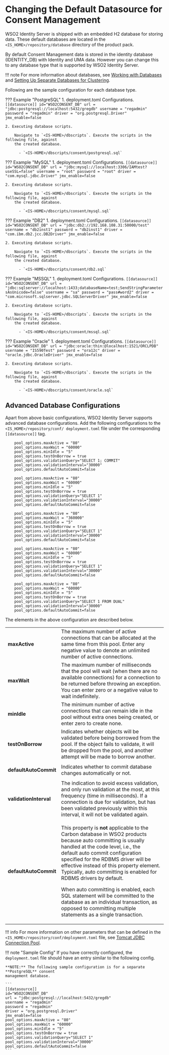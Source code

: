 # Changing the Default Datasource for Consent Management

WSO2 Identity Server is shipped with an embedded H2 database for storing data. 
These default databases are located in the `<IS_HOME>/repository/database` directory 
of the product pack.

By default Consent Management data is stored in the identity database (IDENTITY_DB) with 
Identity and UMA data. However you can change this to any database type that is 
supported by WSO2 Identity Server.

!!! note
    For more information about databases, see 
    [Working with Databases](../../setup/working-with-databases) and 
    [Setting Up Separate Databases for Clustering](../../setup/setting-up-separate-databases-for-clustering).

Following are the sample configuration for each database type.

??? Example "PostgreSQL"
    1. deployment.toml Configurations.
        ```
        [[datasource]]
        id="WSO2CONSENT_DB"
        url = "jdbc:postgresql://localhost:5432/gregdb"
        username = "regadmin"
        password = "regadmin"
        driver = "org.postgresql.Driver"
        jmx_enable=false
        ```
        
    2. Executing database scripts. 
    
        Navigate to `<IS-HOME>/dbscripts`. Execute the scripts in the following file, against 
        the created database.    
            
          - `<IS-HOME>/dbscripts/consent/postgresql.sql`
          
??? Example "MySQL"
    1. deployment.toml Configurations.
        ```
        [[datasource]]
        id="WSO2CONSENT_DB"
        url = "jdbc:mysql://localhost:3306/IAMtest?useSSL=false"
        username = "root"
        password = "root"
        driver = "com.mysql.jdbc.Driver"
        jmx_enable=false
        ```
        
    2. Executing database scripts. 
    
        Navigate to `<IS-HOME>/dbscripts`. Execute the scripts in the following file, against 
        the created database.    
            
          - `<IS-HOME>/dbscripts/consent/mysql.sql`

??? Example "DB2"
    1. deployment.toml Configurations.
        ```
        [[datasource]]
        id="WSO2CONSENT_DB"
        url = "jdbc:db2://192.168.108.31:50000/test"
        username = "db2inst1"
        password = "db2inst1"
        driver = "com.ibm.db2.jcc.DB2Driver"
        jmx_enable=false
        ```
        
    2. Executing database scripts. 
    
        Navigate to `<IS-HOME>/dbscripts`. Execute the scripts in the following file, against 
        the created database.    
            
          - `<IS-HOME>/dbscripts/consent/db2.sql`

??? Example "MSSQL"
    1. deployment.toml Configurations.
        ```
        [[datasource]]
        id="WSO2CONSENT_DB"
        url = "jdbc:sqlserver://localhost:1433;databaseName=test;SendStringParametersAsUnicode=false"
        username = "sa"
        password = "pass#word2"
        driver = "com.microsoft.sqlserver.jdbc.SQLServerDriver"
        jmx_enable=false
        ```
        
    2. Executing database scripts. 
    
        Navigate to `<IS-HOME>/dbscripts`. Execute the scripts in the following file, against 
        the created database.    
            
          - `<IS-HOME>/dbscripts/consent/mssql.sql`

??? Example "Oracle"
    1. deployment.toml Configurations.
        ```
        [[datasource]]
        id="WSO2CONSENT_DB"
        url = "jdbc:oracle:thin:@localhost:1521/ORCLPDB"
        username = "IS590Test"
        password = "ora12c"
        driver = "oracle.jdbc.OracleDriver"
        jmx_enable=false
        ```
        
    2. Executing database scripts. 
    
        Navigate to `<IS-HOME>/dbscripts`. Execute the scripts in the following file, against 
        the created database.    
            
          - `<IS-HOME>/dbscripts/consent/oracle.sql`

## Advanced Database Configurations

Apart from above basic configurations, WSO2 Identity Server supports advanced database 
configurations. Add the following configurations to the `<IS_HOME>/repository/conf/
deployment.toml` file under the corresponding `[[datasource]]` tag.

``` tab="PostgreSQL"
    pool_options.maxActive = "80"
    pool_options.maxWait = "60000"
    pool_options.minIdle = "5"
    pool_options.testOnBorrow = true
    pool_options.validationQuery="SELECT 1; COMMIT"
    pool_options.validationInterval="30000"
    pool_options.defaultAutoCommit=false
```

``` tab="MySQL"
    pool_options.maxActive = "80"
    pool_options.maxWait = "60000"
    pool_options.minIdle = "5"
    pool_options.testOnBorrow = true
    pool_options.validationQuery="SELECT 1"
    pool_options.validationInterval="30000"
    pool_options.defaultAutoCommit=false
```

``` tab="DB2"
    pool_options.maxActive = "80"
    pool_options.maxWait = "360000"
    pool_options.minIdle = "5"
    pool_options.testOnBorrow = true
    pool_options.validationQuery="SELECT 1"
    pool_options.validationInterval="30000"
    pool_options.defaultAutoCommit=false
```

``` tab="MSSQL"
    pool_options.maxActive = "80"
    pool_options.maxWait = "60000"
    pool_options.minIdle = "5"
    pool_options.testOnBorrow = true
    pool_options.validationQuery="SELECT 1"
    pool_options.validationInterval="30000"
    pool_options.defaultAutoCommit=false
```

``` tab="Oracle"
    pool_options.maxActive = "80"
    pool_options.maxWait = "60000"
    pool_options.minIdle = "5"
    pool_options.testOnBorrow = true
    pool_options.validationQuery="SELECT 1 FROM DUAL"
    pool_options.validationInterval="30000"
    pool_options.defaultAutoCommit=false
```

The elements in the above configuration are described below.   

<table>
<tr class="even">
<td><strong>maxActive</strong></td>
<td>The maximum number of active connections that can be allocated at the same time from this pool. 
Enter any negative value to denote an unlimited number of active connections.</td>
</tr>
<tr class="odd">
<td><strong>maxWait</strong></td>
<td>The maximum number of milliseconds that the pool will wait (when there are no available 
connections) for a connection to be returned before throwing an exception. You can enter 
zero or a negative value to wait indefinitely.</td>
</tr>
<tr class="even">
<td><strong>minIdle</strong></td>
<td>The minimum number of active connections that can remain idle in the pool without 
extra ones being created, or enter zero to create none.</td>
</tr>
<tr class="odd">
<td><p><strong>testOnBorrow</strong></p></td>
<td>Indicates whether objects will be validated before being borrowed from the pool. If 
the object fails to validate, it will be dropped from the pool, and another attempt 
will be made to borrow another.</td>
</tr>
<tr class="even">
<td><p><strong>defaultAutoCommit</strong></p></td>
<td>Indicates whether to commit database changes automatically or not.</td>
</tr>
<tr class="odd">
<td><strong>validationInterval</strong></td>
<td>The indication to avoid excess validation, and only run validation at the most, 
at this frequency (time in milliseconds). If a connection is due for validation, but has 
been validated previously within this interval, it will not be validated again.</td>
</tr>
<tr class="even">
<td><strong>defaultAutoCommit</strong></td>
<td><div class="content-wrapper">
<p>This property is <strong>not</strong> applicable to the Carbon database in WSO2 
products because auto committing is usually handled at the code level, i.e., the 
default auto commit configuration specified for the RDBMS driver will be effective 
instead of this property element. Typically, auto committing is enabled for RDBMS 
drivers by default.</p>
<p>When auto committing is enabled, each SQL statement will be committed to the 
database as an individual transaction, as opposed to committing multiple statements 
as a single transaction.</p>
</td>
</tr>
</tbody>
</table>
    
!!! info 
    For more information on other parameters that can be defined in
    the `<IS_HOME>/repository/conf/deployment.toml` file, see [Tomcat
    JDBC Connection
    Pool](http://tomcat.apache.org/tomcat-9.0-doc/jdbc-pool.html#Tomcat_JDBC_Enhanced_Attributes).

!!! note "Sample Config"
    If you have correctly configured, the `deployment.toml` file should have an entry 
    similar to the following config. 
    
    **NOTE:** The following sample configuration is for a separate **PostgreSQL** consent 
    management database.
    
    ```
    [[datasource]]
    id="WSO2CONSENT_DB"
    url = "jdbc:postgresql://localhost:5432/gregdb"
    username = "regadmin"
    password = "regadmin"
    driver = "org.postgresql.Driver"
    jmx_enable=false
    pool_options.maxActive = "80"
    pool_options.maxWait = "60000"
    pool_options.minIdle = "5"
    pool_options.testOnBorrow = true
    pool_options.validationQuery="SELECT 1"
    pool_options.validationInterval="30000"
    pool_options.defaultAutoCommit=false
    ``` 